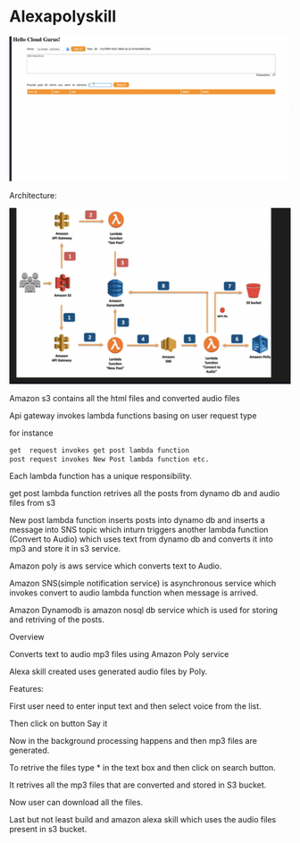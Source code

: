 # Alexapolyskill

![alt text](https://github.com/RepakaRamateja/Alexapolyskill/blob/master/images/overview.png)


Architecture:

![alt text](https://github.com/RepakaRamateja/Alexapolyskill/blob/master/images/Architecure.png)


Amazon s3 contains all the html files and converted audio files

Api gateway invokes lambda functions basing on user request type 

for instance 

    get  request invokes get post lambda function
    post request invokes New Post lambda function etc.


Each lambda function has a unique responsibility.

get post lambda function retrives all the posts from dynamo db and audio files from s3

New post lambda function inserts posts into dynamo db and inserts a message into SNS topic which inturn triggers another lambda function
(Convert to Audio) which uses text from dynamo db and converts it into mp3 and store it in s3 service.

Amazon poly is aws service which converts text to Audio.

Amazon SNS(simple notification service) is asynchronous service which invokes convert to audio lambda function when message is arrived.

Amazon Dynamodb is amazon nosql db service which is used for storing  and retriving of the posts.




Overview

Converts text to audio mp3 files using Amazon Poly service

Alexa skill created uses generated audio files by Poly.




Features:

  First user need to enter input text and then select voice from the list.

  Then click on button Say it

  Now in the background processing happens and then mp3 files are generated.

  To retrive the files type * in the text box and then click on search button.

  It retrives all the mp3 files that are converted and stored in S3 bucket.

  Now user can download all the files.

  Last but not least build and amazon alexa skill which uses the audio files present in s3 bucket. 

  

  




